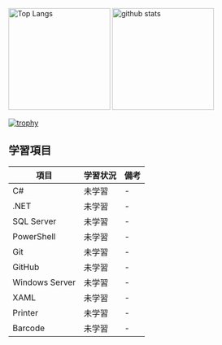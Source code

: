 <p align="left"> 
  <img alt="Top Langs" height="200px" src="https://github-readme-stats.vercel.app/api/top-langs/?username=YasuhiroNagahama&layout=compact&show_icons=true&theme=dark" />
  <img alt="github stats" height="200px" src="https://github-readme-stats.vercel.app/api?username=YasuhiroNagahama&theme=dark&show_icons=ture" />
</p>

[![trophy](https://github-profile-trophy.vercel.app/?username=YasuhiroNagahama&theme=dark&column=7
)](https://github.com/ryo-ma/github-profile-trophy)

## 学習項目
| 項目          | 学習状況 | 備考                      |
| ------------- | -------- | ------------------------- |
| C#            | 未学習   | -                         |
| .NET          | 未学習   | -                         |
| SQL Server    | 未学習   | -                         |
| PowerShell    | 未学習   | -                         |
| Git           | 未学習   | -                         |
| GitHub        | 未学習   | -                         |
| Windows Server | 未学習   | -                         |
| XAML          | 未学習   | -                         |
| Printer | 未学習   | -                         |
| Barcode          | 未学習   | -                         |
